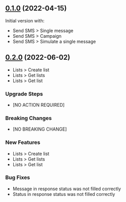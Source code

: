 ## [0.1.0](https://github.com/kisscool62/io.nagurea.smsupsdk/compare/2bda7c584bd4d05b37b68d911ae9a03e21509e68...v0.1.0) (2022-04-15)

Initial version with:
* Send SMS > Single message
* Send SMS > Campaign
* Send SMS > Simulate a single message


## [0.2.0](https://github.com/kisscool62/io.nagurea.smsupsdk/compare/v0.1.0...v0.2.2) (2022-06-02)

* Lists > Create list
* Lists > Get lists
* Lists > Get list

### Upgrade Steps
* [NO ACTION REQUIRED]

### Breaking Changes
* [NO BREAKING CHANGE]

### New Features
* Lists > Create list
* Lists > Get lists
* Lists > Get list

### Bug Fixes
* Message in response status was not filled correctly
* Status in response status was not filled correctly
 